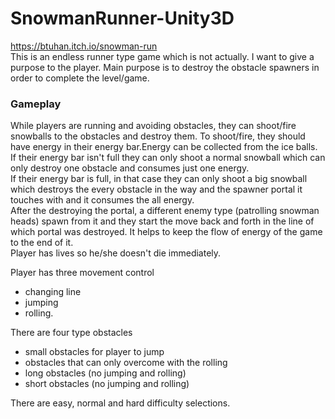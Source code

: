 # SnowmanRunner-Unity3D
https://btuhan.itch.io/snowman-run <br>
This is an endless runner type game which is not actually. 
I want to give a purpose to the player. Main purpose is to destroy the obstacle spawners in order to complete the level/game. 
### Gameplay
While players are running and avoiding obstacles, they can shoot/fire snowballs to the obstacles and destroy them. To shoot/fire, they should have energy in their energy bar.Energy can be collected from the ice balls. 
If their energy bar isn't full they can only shoot a normal snowball which can only destroy one obstacle and consumes just one energy.<br>
If their energy bar is full, in that case they can only shoot a big snowball which destroys the every obstacle in the way and the spawner portal it touches with and it consumes the all energy. <br>
After the destroying the portal, a different enemy type (patrolling snowman heads) spawn from it and they start the move back and forth in the line of which portal was destroyed. It helps to keep the flow of energy of the game to the end of it. <br>
Player has lives so he/she doesn't  die immediately.


Player has three movement control 
- changing line 
- jumping
- rolling.

 There are four type obstacles <br>
- small obstacles for player to jump
- obstacles that can only overcome with the rolling
- long obstacles (no jumping and rolling) 
- short obstacles (no jumping and rolling)


There are easy, normal and hard difficulty selections. 


